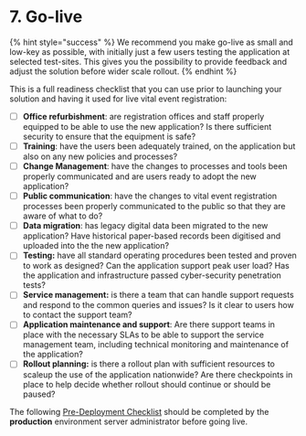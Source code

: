 # 7. Go-live

{% hint style="success" %}
We recommend you make go-live as small and low-key as possible, with initially just a few users testing the application at selected test-sites. This gives you the possibility to provide feedback and adjust the solution before wider scale rollout.
{% endhint %}

This is a full readiness checklist that you can use prior to launching your solution and having it used for live vital event registration:

* [ ] **Office refurbishment**: are registration offices and staff properly equipped to be able to use the new application? Is there sufficient security to ensure that the equipment is safe? &#x20;
* [ ] **Training**: have the users been adequately trained, on the application but also on any new policies and processes?&#x20;
* [ ] **Change Management**: have the changes to processes and tools been properly communicated and are users ready to adopt the new application?
* [ ] **Public communication**: have the changes to vital event registration processes been properly communicated to the public so that they are aware of what to do?&#x20;
* [ ] **Data migration**: has legacy digital data been migrated to the new application? Have historical paper-based records been digitised and uploaded into the the new application?  &#x20;
* [ ] **Testing:** have all standard operating procedures been tested and proven to work as designed? Can the application support peak user load? Has the application and infrastructure passed cyber-security penetration tests?&#x20;
* [ ] **Service management:** is there a team that can handle support requests and respond to the common queries and issues? Is it clear to users how to contact the support team?
* [ ] **Application maintenance and support**: Are there support teams in place with the necessary SLAs to be able to support the service management team, including technical monitoring and maintenance of the application?
* [ ] **Rollout planning:** is there a rollout plan with sufficient resources to scaleup the use of the application nationwide? Are there checkpoints in place to help decide whether rollout should continue or should be paused?&#x20;

The following [Pre-Deployment Checklist](3.3.4-set-up-an-smtp-server-for-opencrvs-monitoring-alerts.md) should be completed by the **production** environment server administrator before going live.
